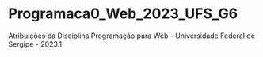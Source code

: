 # Programaca0_Web_2023_UFS_G6
Atribuições da Disciplina Programação para Web - Universidade Federal de Sergipe - 2023.1
